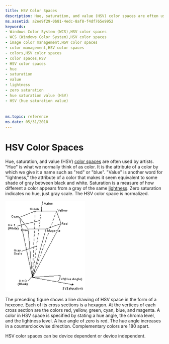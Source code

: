 ```yaml
---
title: HSV Color Spaces
description: Hue, saturation, and value (HSV) color spaces are often used by artists.
ms.assetid: a2ee9f29-0b81-4edc-8af8-f4df765e9952
keywords:
- Windows Color System (WCS),HSV color spaces
- WCS (Windows Color System),HSV color spaces
- image color management,HSV color spaces
- color management,HSV color spaces
- colors,HSV color spaces
- color spaces,HSV
- HSV color spaces
- hue
- saturation
- value
- lightness
- zero saturation
- hue saturation value (HSV)
- HSV (hue saturation value)


ms.topic: reference
ms.date: 05/31/2018
---
```


# HSV Color Spaces

Hue, saturation, and value (HSV) [color spaces](c.md) are often used by artists. "Hue" is what we normally think of as color. It is the attribute of a color by which we give it a name such as "red" or "blue". "Value" is another word for "lightness," the attribute of a color that makes it seem equivalent to some shade of gray between black and white. Saturation is a measure of how different a color appears from a gray of the same [lightness](b.md). Zero saturation indicates no hue, just gray scale. The HSV color space is normalized.

![hsv color space](images/hsvline.png)

The preceding figure shows a line drawing of HSV space in the form of a hexcone. Each of its cross sections is a hexagon. At the vertices of each cross section are the colors red, yellow, green, cyan, blue, and magenta. A color in HSV space is specified by stating a hue angle, the chroma level, and the lightness level. A hue angle of zero is red. The hue angle increases in a counterclockwise direction. Complementary colors are 180 apart.

HSV color spaces can be device dependent or device independent.

 

 




